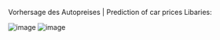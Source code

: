 Vorhersage des Autopreises | Prediction of car prices
Libaries: 

![image](https://user-images.githubusercontent.com/79568014/224416718-bdb78fc5-9649-4623-b7db-d558e7962044.png)
![image](https://user-images.githubusercontent.com/79568014/224417065-289884eb-f3d6-4db2-8ac3-ae3e3947e492.png)
